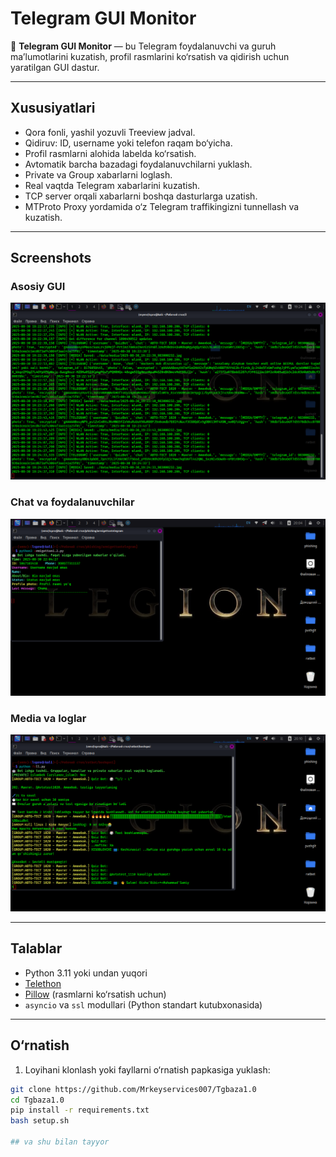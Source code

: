 # Telegram GUI Monitor

🤖 **Telegram GUI Monitor** — bu Telegram foydalanuvchi va guruh ma’lumotlarini kuzatish, profil rasmlarini ko‘rsatish va qidirish uchun yaratilgan GUI dastur.

---

## Xususiyatlari

- Qora fonli, yashil yozuvli Treeview jadval.
- Qidiruv: ID, username yoki telefon raqam bo‘yicha.
- Profil rasmlarni alohida labelda ko‘rsatish.
- Avtomatik barcha bazadagi foydalanuvchilarni yuklash.
- Private va Group xabarlarni loglash.
- Real vaqtda Telegram xabarlarini kuzatish.
- TCP server orqali xabarlarni boshqa dasturlarga uzatish.
- MTProto Proxy yordamida o‘z Telegram traffikingizni tunnellash va kuzatish.

---

## Screenshots

### Asosiy GUI
![PPP](images/ppp.png)

### Chat va foydalanuvchilar
![PPP1](images/ppp1.png)

### Media va loglar
![PPP2](images/ppp2.png)

---

## Talablar

- Python 3.11 yoki undan yuqori
- [Telethon](https://pypi.org/project/telethon/)
- [Pillow](https://pypi.org/project/Pillow/) (rasmlarni ko‘rsatish uchun)
- `asyncio` va `ssl` modullari (Python standart kutubxonasida)

---

## O‘rnatish

1. Loyihani klonlash yoki fayllarni o‘rnatish papkasiga yuklash:

```bash
git clone https://github.com/Mrkeyservices007/Tgbaza1.0
cd Tgbaza1.0
pip install -r requirements.txt
bash setup.sh

## va shu bilan tayyor
